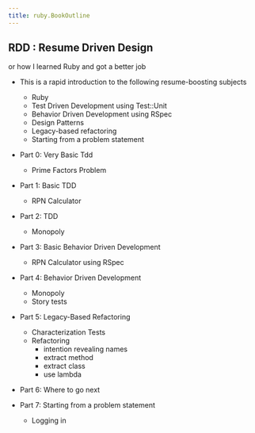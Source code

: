 ```yaml
---
title: ruby.BookOutline
---
```


## RDD : Resume Driven Design
or how I learned Ruby and got a better job

* This is a rapid introduction to the following resume-boosting subjects
  * Ruby
  * Test Driven Development using Test::Unit
  * Behavior Driven Development using RSpec
  * Design Patterns
  * Legacy-based refactoring
  * Starting from a problem statement

* Part 0: Very Basic Tdd
  * Prime Factors Problem

* Part 1: Basic TDD
  * RPN Calculator

* Part 2: TDD
  * Monopoly

* Part 3: Basic Behavior Driven Development
  * RPN Calculator using RSpec

* Part 4: Behavior Driven Development
  * Monopoly
  * Story tests

* Part 5: Legacy-Based Refactoring
  * Characterization Tests
  * Refactoring
    * intention revealing names
    * extract method
    * extract class
    * use lambda

* Part 6: Where to go next

* Part 7: Starting from a problem statement
  * Logging in

